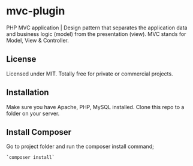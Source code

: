# mvc-plugin
PHP MVC application | Design pattern that separates the application data and business logic (model) from the presentation (view). MVC stands for Model, View & Controller.

## License
Licensed under MIT. Totally free for private or commercial projects.

## Installation
Make sure you have Apache, PHP, MySQL installed.
Clone this repo to a folder on your server.

## Install Composer
Go to project folder and run the composer install command;

    `composer install`